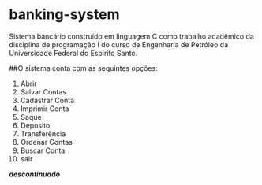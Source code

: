 # banking-system
Sistema bancário construído em linguagem C como trabalho acadêmico da disciplina de programação I do curso de Engenharia de Petróleo da Universidade Federal do Espirito Santo.

##O sistema conta com as seguintes opções:
1. Abrir
2. Salvar Contas
3. Cadastrar Conta
4. Imprimir Conta
5. Saque
6. Deposito
7. Transferência 
8. Ordenar Contas
9. Buscar Conta
10. sair


***descontinuado***
